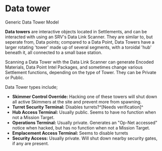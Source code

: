 # Data tower
Generic Data Tower Model
 		 	 

**Data towers** are interactive objects located in Settlements, and can be interacted with using an SRV's Data Link Scanner. They are similar to, but seperate from, Data points; compared to a Data Point, Data Towers have a larger rotating 'tower' made up of several segments, with a toroidal 'hub' beneath it, all connected to a small base station.

Scanning a Data Tower with the Data Link Scanner can generate Encoded Materials, Data Point Intel Packages, and sometimes change various Settlement functions, depending on the type of Tower. They can be Private or Public.

Data Tower types include;

- **Skimmer Control Override:** Hacking one of these towers will shut down all active Skimmers at the site and prevent more from spawning.
- **Turret Security Terminal:** Disables turrets?^[Needs verification]^
- **Hub Access Terminal:** Usually public. Seems to have no function when not a Mission Target.
- **Operations Terminal:** Usually private. Generates an "Op-Net accessed" notice when hacked, but has no function when not a Mission Target.
- **Emplacement Access Terminal:** Seems to disable turrets
- **Security Access:** Usually private. Will shut down nearby security gates, if any are present.